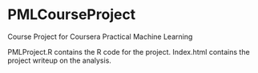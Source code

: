 # PMLCourseProject
Course Project for Coursera Practical Machine Learning

PMLProject.R contains the R code for the project.
Index.html contains the project writeup on the analysis.
